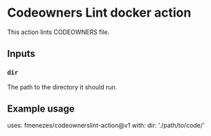 # Codeowners Lint docker action

This action lints CODEOWNERS file.

## Inputs

### `dir`

The path to the directory it should run.

## Example usage

uses: fmenezes/codeownerslint-action@v1
with:
  dir: './path/to/code/'
